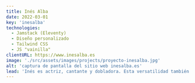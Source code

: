 ```yaml
---
title: Inés Alba
date: 2022-03-01
key: 'inesalba'
technologies:
  - Jamstack (Eleventy)
  - Diseño personalizado
  - Tailwind CSS
  - JS "vainilla"
clientURL: https://www.inesalba.es
image: './src/assets/images/projects/proyecto-inesalba.jpg'
alt: 'captura de pantalla del sitio web inesalba.es'
lead: 'Inés es actriz, cantante y dobladora. Esta versatilidad también debería estar representada en el sitio web. Al mismo tiempo, debe reflejar la capacidad de cambio de la actriz, por lo que tiene una estructura clara y sencilla. Inés es una persona alegre y positiva, es fácil trabajar con ella. Esto también se capta con pequeños acentos y colores lúdicos. '
---
```

